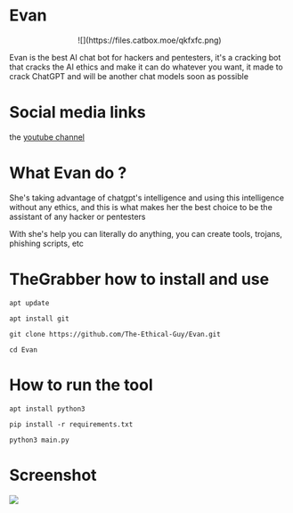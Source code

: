 # Evan
<p align="center">
  <a width="51%">![](https://files.catbox.moe/qkfxfc.png)</a>
</p>

Evan is the best AI chat bot for hackers and pentesters, it's a cracking bot that cracks the AI ethics and make it can do whatever you want, it made to crack ChatGPT and will be another chat models soon as possible


 
# Social media links
the <a href="https://www.youtube.com/@TheEthicalGuy">youtube channel</a>
 
# What Evan do ?
She's taking advantage of chatgpt's intelligence and using this intelligence without any ethics, and this is what makes her the best choice to be the assistant of any hacker or pentesters

With she's help you can literally do anything, you can create tools, trojans, phishing scripts, etc


# TheGrabber how to install and use

```
apt update
```
```
apt install git
```
```
git clone https://github.com/The-Ethical-Guy/Evan.git
```
```
cd Evan
```

# How to run the tool

```
apt install python3  
```
```
pip install -r requirements.txt
```
```
python3 main.py
```
# Screenshot
![](https://files.catbox.moe/5dsutp.png)


